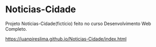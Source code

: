 # Noticias-Cidade
Projeto Notícias-Cidade(fictício) feito no curso Desenvolvimento Web Completo.

https://juanpireslima.github.io/Noticias-Cidade/index.html
